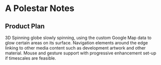 # A Polestar Notes

## Product Plan

3D Spinning globe slowly spinning, using the custom Google Map data to glow certain areas on its surface. Navigation elements around the edge linking to other media content such as development artwork and other material. Mouse and gesture support with progressive enhancement set-up if timescales are feasible.